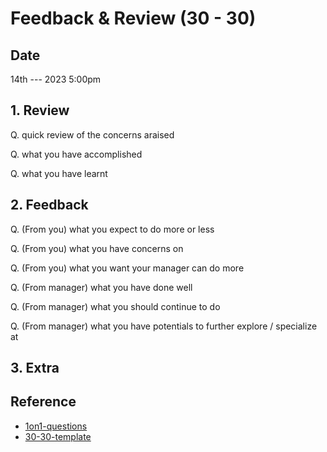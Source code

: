 # Feedback & Review (30 - 30)

## Date
14th --- 2023 5:00pm

## 1. Review

Q. quick review of the concerns araised

Q. what you have accomplished

Q. what you have learnt

## 2. Feedback
Q. (From you) what you expect to do more or less

Q. (From you) what you have concerns on

Q. (From you) what you want your manager can do more

Q. (From manager) what you have done well

Q. (From manager) what you should continue to do

Q. (From manager) what you have potentials to further explore / specialize at

## 3. Extra

## Reference

- [1on1-questions](https://github.com/VGraupera/1on1-questions "https://github.com/VGraupera/1on1-questions")
- [30-30-template](https://github.com/adamwan-nexplore/30-30-template)
